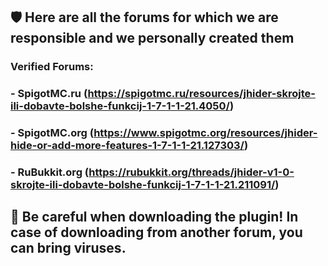 ## 🛡️ Here are all the forums for which we are responsible and we personally created them
### Verified Forums:
### - SpigotMC.ru (https://spigotmc.ru/resources/jhider-skrojte-ili-dobavte-bolshe-funkcij-1-7-1-1-21.4050/)
### - SpigotMC.org (https://www.spigotmc.org/resources/jhider-hide-or-add-more-features-1-7-1-1-21.127303/)
### - RuBukkit.org (https://rubukkit.org/threads/jhider-v1-0-skrojte-ili-dobavte-bolshe-funkcij-1-7-1-1-21.211091/)

## 🚨 Be careful when downloading the plugin! In case of downloading from another forum, you can bring viruses.
